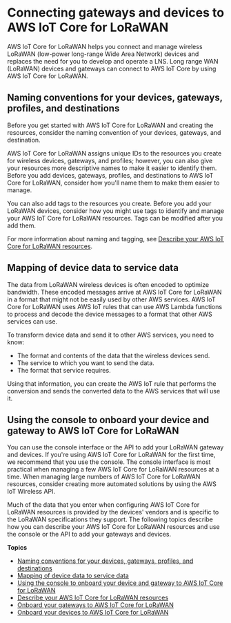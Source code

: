 # Connecting gateways and devices to AWS IoT Core for LoRaWAN<a name="connect-iot-lorawan-getting-started"></a>

AWS IoT Core for LoRaWAN helps you connect and manage wireless LoRaWAN \(low\-power long\-range Wide Area Network\) devices and replaces the need for you to develop and operate a LNS\. Long range WAN \(LoRaWAN\) devices and gateways can connect to AWS IoT Core by using AWS IoT Core for LoRaWAN\.

## Naming conventions for your devices, gateways, profiles, and destinations<a name="connect-iot-lorawan-naming-convention"></a>

Before you get started with AWS IoT Core for LoRaWAN and creating the resources, consider the naming convention of your devices, gateways, and destination\.

AWS IoT Core for LoRaWAN assigns unique IDs to the resources you create for wireless devices, gateways, and profiles; however, you can also give your resources more descriptive names to make it easier to identify them\. Before you add devices, gateways, profiles, and destinations to AWS IoT Core for LoRaWAN, consider how you'll name them to make them easier to manage\.

You can also add tags to the resources you create\. Before you add your LoRaWAN devices, consider how you might use tags to identify and manage your AWS IoT Core for LoRaWAN resources\. Tags can be modified after you add them\. 

For more information about naming and tagging, see [Describe your AWS IoT Core for LoRaWAN resources](connect-iot-lorawan-describe-resource.md)\.

## Mapping of device data to service data<a name="connect-iot-lorawan-service-device-data"></a>

The data from LoRaWAN wireless devices is often encoded to optimize bandwidth\. These encoded messages arrive at AWS IoT Core for LoRaWAN in a format that might not be easily used by other AWS services\. AWS IoT Core for LoRaWAN uses AWS IoT rules that can use AWS Lambda functions to process and decode the device messages to a format that other AWS services can use\.

To transform device data and send it to other AWS services, you need to know:
+ The format and contents of the data that the wireless devices send\.
+ The service to which you want to send the data\.
+ The format that service requires\.

Using that information, you can create the AWS IoT rule that performs the conversion and sends the converted data to the AWS services that will use it\.

## Using the console to onboard your device and gateway to AWS IoT Core for LoRaWAN<a name="connect-iot-lorawan-console"></a>

You can use the console interface or the API to add your LoRaWAN gateway and devices\. If you're using AWS IoT Core for LoRaWAN for the first time, we recommend that you use the console\. The console interface is most practical when managing a few AWS IoT Core for LoRaWAN resources at a time\. When managing large numbers of AWS IoT Core for LoRaWAN resources, consider creating more automated solutions by using the AWS IoT Wireless API\.

Much of the data that you enter when configuring AWS IoT Core for LoRaWAN resources is provided by the devices' vendors and is specific to the LoRaWAN specifications they support\. The following topics describe how you can describe your AWS IoT Core for LoRaWAN resources and use the console or the API to add your gateways and devices\.

**Topics**
+ [Naming conventions for your devices, gateways, profiles, and destinations](#connect-iot-lorawan-naming-convention)
+ [Mapping of device data to service data](#connect-iot-lorawan-service-device-data)
+ [Using the console to onboard your device and gateway to AWS IoT Core for LoRaWAN](#connect-iot-lorawan-console)
+ [Describe your AWS IoT Core for LoRaWAN resources](connect-iot-lorawan-describe-resource.md)
+ [Onboard your gateways to AWS IoT Core for LoRaWAN](connect-iot-lorawan-onboard-gateways.md)
+ [Onboard your devices to AWS IoT Core for LoRaWAN](connect-iot-lorawan-onboard-end-devices.md)
